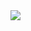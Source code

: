 <a href="https://discord.com/users/1070263871614484530">
    <img src="https://lanyard.cnrad.dev/api/1070263871614484530?hideDiscrim=false&hideStatus=false&hideTimestamp=false">
  </a>
  <br> <br>
